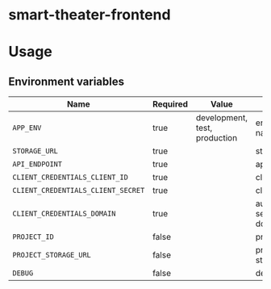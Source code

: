 # smart-theater-frontend

# Usage

## Environment variables

| Name                                | Required | Value                         | Purpose                                 |
|-------------------------------------|----------|-------------------------------|-----------------------------------------|
| `APP_ENV`                           | true     | development, test, production | environment name                        |
| `STORAGE_URL`                       | true     |                               | storage url                             |
| `API_ENDPOINT`                      | true     |                               | api endpoint                            |
| `CLIENT_CREDENTIALS_CLIENT_ID`      | true     |                               | client id                               |
| `CLIENT_CREDENTIALS_CLIENT_SECRET`  | true     |                               | client secret                           |
| `CLIENT_CREDENTIALS_DOMAIN`         | true     |                               | authorize server domain                 |
| `PROJECT_ID`                        | false    |                               | project id                              |
| `PROJECT_STORAGE_URL`               | false    |                               | project storage url                     |
| `DEBUG`                             | false    |                               | debug                                   |
